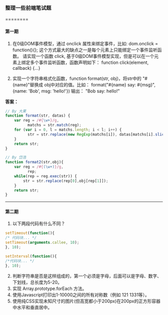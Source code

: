 ### 整理一些前端笔试题

========

#### 第一期
1. 在0级DOM事件模型，通过 onclick 属性来绑定事件，比如: dom.onclick = function(){}; 这个方式最大的缺点之一是每个元素上只能绑定一个事件监听函数。
请实现一个函数 click, 基于0级DOM事件模型实现，但是可以在一个元素上绑定多个事件监听函数，函数声明如下：
function click(element, callback) {…}

2. 实现一个字符串格式化函数，function format(str, obj)，将str中的 "#{name}"替换成 obj中对应的值。比如：
format("#{name} say: #{msg}", {name: 'Bob', msg: 'hello!'})
输出： "Bob say: hello!" 

**答案：**
```javascript
// By 大果
function format(str, datas) {
    var reg = /#{\w+}/g,
          matchs = str.match(reg);
    for (var i = 0, l = matchs.length; i < l; i++) {
          str = str.replace(new RegExp(matchs[i]), datas[matchs[i].slice(2, -1)]);
    }
    return str;
}

// By 岱浩
function format2(str,obj){
    var reg = /#{(\w+)}/g,
          rep;
    while(rep = reg.exec(str)) {
        str = str.replace(rep[0],obj[rep[1]]);
    }
    return str;
}
```
----------
#### 第二期

1. 以下两段代码有什么不同？

```javascript
setTimeout(function(){
/* 代码块... */ 
setTimeout(arguments.callee, 10); 
}, 10); 

setInterval(function(){ 
/*代码块... */ 
}, 10);
```
2. 判断字符串是否是这样组成的，第一个必须是字母，后面可以是字母、数字、下划线，总长度为5-20。
3. 实现 Array.prototype.forEach 方法。
4. 使用Javascript打印出1-10000之间的所有对称数（例如 121 1331等）。
5. 使用纯CSS实现未知尺寸的图片(但高宽都小于200px)在200px的正方形容器中水平和垂直居中。
